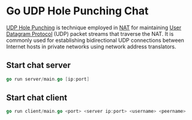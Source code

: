 # Go UDP Hole Punching Chat

[UDP Hole Punching](https://en.wikipedia.org/wiki/UDP_hole_punching) is technique employed in [NAT](https://en.wikipedia.org/wiki/Network_address_translation) for maintaining [User Datagram Protocol](https://en.wikipedia.org/wiki/User_Datagram_Protocol) (UDP) packet streams that traverse the NAT. It is commonly used for establishing bidirectional UDP connections between Internet hosts in private networks using network address translators.

## Start chat server

```go
go run server/main.go [ip:port]
```

## Start chat client

```go
go run client/main.go <port> <server ip:port> <username> <peername>
```

